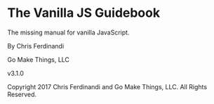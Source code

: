
# The Vanilla JS Guidebook
The missing manual for vanilla JavaScript.

By Chris Ferdinandi

Go Make Things, LLC

v3.1.0

Copyright 2017 Chris Ferdinandi and Go Make Things, LLC. All Rights Reserved.